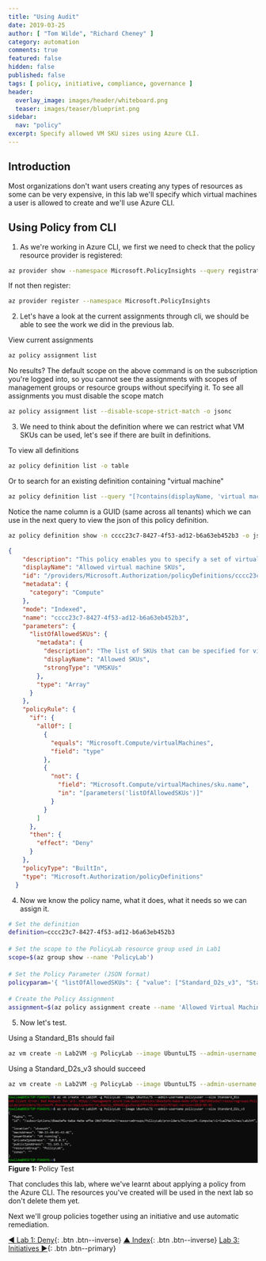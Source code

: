 ```yaml
---
title: "Using Audit"
date: 2019-03-25
author: [ "Tom Wilde", "Richard Cheney" ]
category: automation
comments: true
featured: false
hidden: false
published: false
tags: [ policy, initiative, compliance, governance ]
header:
  overlay_image: images/header/whiteboard.png
  teaser: images/teaser/blueprint.png
sidebar:
  nav: "policy"
excerpt: Specify allowed VM SKU sizes using Azure CLI.
---
```

## Introduction

Most organizations don't want users creating any types of resources as some can be very expensive, in this lab we'll specify which virtual machines a user is allowed to create and we'll use Azure CLI.

## Using Policy from CLI

1. As we're working in Azure CLI, we first we need to check that the policy resource provider is registered:

```bash
az provider show --namespace Microsoft.PolicyInsights --query registrationState --output tsv
```

If not then register:

```bash
az provider register --namespace Microsoft.PolicyInsights
```

2. Let's have a look at the current assignments through cli, we should be able to see the work we did in the previous lab.

View current assignments

 ```bash
az policy assignment list
```

No results? The default scope on the above command is on the subscription you're logged into, so you cannot see the assignments with scopes of management groups or resource groups without specifying it. To see all assignments you must disable the scope match

 ```bash
az policy assignment list --disable-scope-strict-match -o jsonc
```

3. We need to think about the definition where we can restrict what VM SKUs can be used, let's see if there are built in definitions. 

To view all definitions

 ```bash
az policy definition list -o table
```

Or to search for an existing definition containing "virtual machine"

 ```bash
az policy definition list --query "[?contains(displayName, 'virtual machine')]" -o table
```

Notice the name column is a GUID (same across all tenants) which we can use in the next query to view the json of this policy definition.

 ```bash
az policy definition show -n cccc23c7-8427-4f53-ad12-b6a63eb452b3 -o jsonc
```

```json
{
    "description": "This policy enables you to specify a set of virtual machine SKUs that your organization can deploy.",
    "displayName": "Allowed virtual machine SKUs",
    "id": "/providers/Microsoft.Authorization/policyDefinitions/cccc23c7-8427-4f53-ad12-b6a63eb452b3",
    "metadata": {
      "category": "Compute"
    },
    "mode": "Indexed",
    "name": "cccc23c7-8427-4f53-ad12-b6a63eb452b3",
    "parameters": {
      "listOfAllowedSKUs": {
        "metadata": {
          "description": "The list of SKUs that can be specified for virtual machines.",
          "displayName": "Allowed SKUs",
          "strongType": "VMSKUs"
        },
        "type": "Array"
      }
    },
    "policyRule": {
      "if": {
        "allOf": [
          {
            "equals": "Microsoft.Compute/virtualMachines",
            "field": "type"
          },
          {
            "not": {
              "field": "Microsoft.Compute/virtualMachines/sku.name",
              "in": "[parameters('listOfAllowedSKUs')]"
            }
          }
        ]
      },
      "then": {
        "effect": "Deny"
      }
    },
    "policyType": "BuiltIn",
    "type": "Microsoft.Authorization/policyDefinitions"
  }
```

4. Now we know the policy name, what it does, what it needs so we can assign it.

 ```bash
# Set the definition
definition=cccc23c7-8427-4f53-ad12-b6a63eb452b3

# Set the scope to the PolicyLab resource group used in Lab1
scope=$(az group show --name 'PolicyLab')

# Set the Policy Parameter (JSON format)
policyparam='{ "listOfAllowedSKUs": { "value": ["Standard_D2s_v3", "Standard_D4s_v3", "Standard_DS1_v2", "Standard_DS2_v2"]}}'

# Create the Policy Assignment
assignment=$(az policy assignment create --name 'Allowed Virtual Machine SKUs' --display-name 'Allowed Virtual Machine SKUs' --scope `echo $scope | jq '.id' -r` --policy $definition --params "$policyparam")
```

5. Now let's test.

Using a Standard_B1s should fail

 ```bash
 az vm create -n Lab2VM -g PolicyLab --image UbuntuLTS --admin-username policyuser --size Standard_B1s
  ```
Using a Standard_D2s_v3 should succeed  

```bash
az vm create -n Lab2VM -g PolicyLab --image UbuntuLTS --admin-username policyuser --size Standard_D2s_v3
```

![Policy Definition](/automation/policy/images/lab2-policytest.png)
**Figure 1:** Policy Test


That concludes this lab, where we've learnt about applying a policy from the Azure CLI. The resources you've created will be used in the next lab so don't delete them yet.

Next we'll group policies together using an initiative and use automatic remediation.


[◄ Lab 1: Deny](../lab1){: .btn .btn--inverse} [▲ Index](../#labs){: .btn .btn--inverse} [Lab 3: Initiatives ►](../lab3){: .btn .btn--primary}
